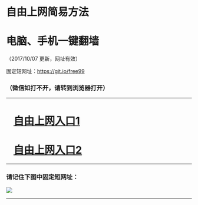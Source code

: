 ﻿# 自由上网简易方法

# 电脑、手机一键翻墙

（2017/10/07 更新，网址有效）

固定短网址：https://git.io/free99

### （微信如打不开，请转到浏览器打开）


***





# &nbsp;&nbsp; <a href="http://ft2761426678.fwq-tz-1001.info/fwqtz01.html?t=100700125029 " target="_blank">自由上网入口1</a>
# &nbsp;&nbsp; <a href="http://ft2333423369.fwq-tz-1002.info/fwqtz02.html?t=100700120833 " target="_blank">自由上网入口2</a>
***

### 请记住下图中固定短网址：

<img src="https://s3-us-west-2.amazonaws.com/fwq-1001/yjfq-20170905okok.png" /> 


***

